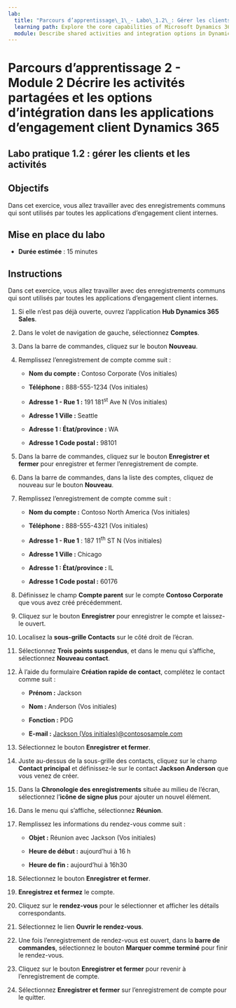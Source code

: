 ```yaml
---
lab:
  title: "Parcours d’apprentissage\_1\_- Labo\_1.2\_: Gérer les clients et les activités"
  learning path: Explore the core capabilities of Microsoft Dynamics 365 customer engagement apps
  module: Describe shared activities and integration options in Dynamics 365 customer engagement apps
---
```


Parcours d’apprentissage 2 - Module 2 Décrire les activités partagées et les options d’intégration dans les applications d’engagement client Dynamics 365
========================

## Labo pratique 1.2 : gérer les clients et les activités

## Objectifs

Dans cet exercice, vous allez travailler avec des enregistrements communs qui sont utilisés par toutes les applications d’engagement client internes. 

## Mise en place du labo

  - **Durée estimée** : 15 minutes

## Instructions

Dans cet exercice, vous allez travailler avec des enregistrements communs qui sont utilisés par toutes les applications d’engagement client internes. 

1. Si elle n’est pas déjà ouverte, ouvrez l’application **Hub Dynamics 365 Sales**.

2. Dans le volet de navigation de gauche, sélectionnez **Comptes**.

3. Dans la barre de commandes, cliquez sur le bouton **Nouveau**.

4. Remplissez l’enregistrement de compte comme suit :

    - **Nom du compte :** Contoso Corporate (Vos initiales)

    - **Téléphone :** 888-555-1234 (Vos initiales)

    - **Adresse 1 - Rue 1 :** 191 181<sup data-htmlnode="">st</sup> Ave N (Vos initiales)

    - **Adresse 1 Ville :** Seattle

    - **Adresse 1 : État/province :** WA

    - **Adresse 1 Code postal :** 98101

5. Dans la barre de commandes, cliquez sur le bouton **Enregistrer et fermer** pour enregistrer et fermer l’enregistrement de compte.

6. Dans la barre de commandes, dans la liste des comptes, cliquez de nouveau sur le bouton **Nouveau**.

7. Remplissez l’enregistrement de compte comme suit :

    - **Nom du compte :** Contoso North America (Vos initiales)

    - **Téléphone :** 888-555-4321 (Vos initiales)

    - **Adresse 1 - Rue 1** : 187 11<sup data-htmlnode="">th</sup> ST N (Vos initiales)

    - **Adresse 1 Ville :** Chicago

    - **Adresse 1 : État/province :** IL

    - **Adresse 1 Code postal :** 60176

8. Définissez le champ **Compte parent** sur le compte **Contoso Corporate** que vous avez créé précédemment.

9. Cliquez sur le bouton **Enregistrer** pour enregistrer le compte et laissez-le ouvert.

10. Localisez la **sous-grille Contacts** sur le côté droit de l’écran.

11. Sélectionnez **Trois points suspendus**, et dans le menu qui s’affiche, sélectionnez **Nouveau contact**.

12. À l’aide du formulaire **Création rapide de contact**, complétez le contact comme suit :

    - **Prénom :** Jackson

    - **Nom :** Anderson (Vos initiales)

    - **Fonction :** PDG

    - **E-mail :** [Jackson (Vos initiales)@contososample.com](mailto:Jackson@contososample.com)

13. Sélectionnez le bouton **Enregistrer et fermer**.

14. Juste au-dessus de la sous-grille des contacts, cliquez sur le champ **Contact principal** et définissez-le sur le contact **Jackson Anderson** que vous venez de créer.

15. Dans la **Chronologie des enregistrements** située au milieu de l’écran, sélectionnez l’**icône de signe plus** pour ajouter un nouvel élément.

16. Dans le menu qui s’affiche, sélectionnez **Réunion**.

17. Remplissez les informations du rendez-vous comme suit :

    - **Objet :** Réunion avec Jackson (Vos initiales)

    - **Heure de début :** aujourd’hui à 16 h

    - **Heure de fin :** aujourd’hui à 16h30

18. Sélectionnez le bouton **Enregistrer et fermer**.

19. **Enregistrez et fermez** le compte.

20. Cliquez sur le **rendez-vous** pour le sélectionner et afficher les détails correspondants.

21. Sélectionnez le lien **Ouvrir le rendez-vous**.

22. Une fois l’enregistrement de rendez-vous est ouvert, dans la **barre de commandes**, sélectionnez le bouton **Marquer comme terminé** pour finir le rendez-vous.

23. Cliquez sur le bouton **Enregistrer et fermer** pour revenir à l’enregistrement de compte.

24. Sélectionnez **Enregistrer et fermer** sur l’enregistrement de compte pour le quitter.

